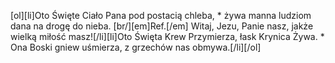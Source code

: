 [ol][li]Oto Święte Ciało Pana pod postacią chleba, * żywa manna ludziom dana na drogę do nieba. [br/][em]Ref.[/em] Witaj, Jezu, Panie nasz, jakże wielką miłość masz![/li][li]Oto Święta Krew Przymierza, łask Krynica Żywa. * Ona Boski gniew uśmierza, z grzechów nas obmywa.[/li][/ol]